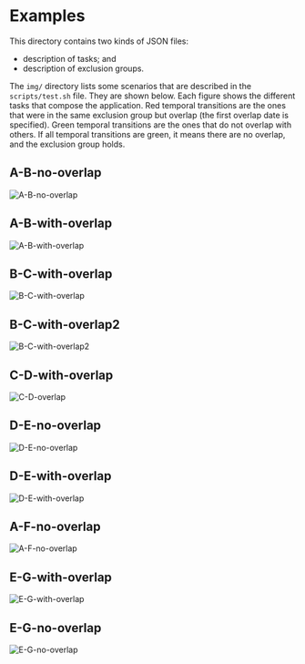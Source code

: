 # Examples

This directory contains two kinds of JSON files:
- description of tasks; and
- description of exclusion groups.

The `img/` directory lists some scenarios that are described in the
`scripts/test.sh` file. They are shown below. Each figure shows the different
tasks that compose the application. Red temporal transitions are the ones that
were in the same exclusion group but overlap (the first overlap date is
specified).  Green temporal transitions are the ones that do not overlap with
others.  If all temporal transitions are green, it means there are no overlap,
and the exclusion group holds.


## A-B-no-overlap

![A-B-no-overlap](img/A-B-no-overlap.dot.jpeg)

## A-B-with-overlap

![A-B-with-overlap](img/A-B-with-overlap.dot.jpeg)

## B-C-with-overlap

![B-C-with-overlap](img/B-C-with-overlap.dot.jpeg)

## B-C-with-overlap2

![B-C-with-overlap2](img/B-C-with-overlap2.dot.jpeg)

## C-D-with-overlap

![C-D-overlap](img/C-D-overlap.dot.jpeg)

## D-E-no-overlap

![D-E-no-overlap](img/D-E-no-overlap.dot.jpeg)

## D-E-with-overlap

![D-E-with-overlap](img/D-E-with-overlap.dot.jpeg)

## A-F-no-overlap

![A-F-no-overlap](img/A-F-no-overlap.dot.jpeg)

## E-G-with-overlap

![E-G-with-overlap](img/E-G-with-overlap.dot.jpeg)

## E-G-no-overlap

![E-G-no-overlap](img/E-G-no-overlap.dot.jpeg)
